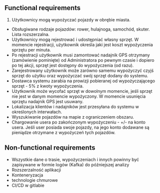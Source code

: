 ## Functional requirements

1.  Użytkownicy mogą wypożyczać pojazdy w obrębie miasta.
- Obsługiwane rodzaje pojazdów: rower, hulajnoga, samochód, skuter. Lista rozszerzalna.
- Użytkownicy mogą rejestrować i udostępniać własny sprzęt. W momencie rejestracji, użytkownik określa jaki jest koszt
  wypożyczenia sprzętu per minuta.
- Po rejestracji użytkownik musi zamontować nadajnik GPS otrzymany (zamówienie pominięte) od Administratora po pewnym
  czasie i dopiero po tej akcji, sprzęt jest dostępny do wypożyczenia (od razu).
- Zarejestrowany użytkownik może zarówno samemu wypożyczyć czyjś sprzęt do użytku oraz wypożyczać swój sprzęt dodany do
  systemu.
- Dostawca systemu zarabia na prowizji pobieranej od wypożyczającego sprzęt - 5% z kwoty wypożyczenia.
- Użytkownik może wycofać sprzęt w dowolnym momencie, jeśli sprzęt nie jest w danym momencie wypożyczony. W momencie
  usunięcia sprzętu nadajnik GPS jest usuwany.
- Lokalizacja klientów i nadajników jest przesyłana do systemu w określonych interwałach.
- Wyszukiwanie pojazdów na mapie z ograniczeniem obszaru.
- Chargowanie usera po zakończonym wypożyczeniu - +/- na konto usera. Jeśli user posiada swoje pojazdy, na jego konto
  dodawane są pieniądze otrzymane z wypożyczeń tych pojazdów.
  
## Non-functional requirements

- Wszystkie dane o trasie, wypożyczeniach i innych powinny być zapisywane w formie logów (Kafka) do późniejszej analizy
- Rozszerzalność aplikacji
- Konteneryzacja
- technologie chmurowe
- CI/CD w gitlabie
